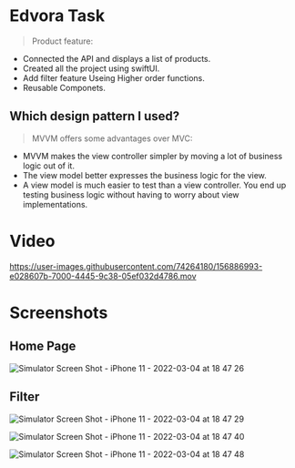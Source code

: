 # Edvora Task
> Product feature:
- Connected the API and displays a list of products.
- Created all the project using swiftUI.
- Add filter feature Useing Higher order functions.
- Reusable Componets.


## Which design pattern I used?
> MVVM offers some advantages over MVC:

- MVVM makes the view controller simpler by moving a lot of business logic out of it.
- The view model better expresses the business logic for the view.
- A view model is much easier to test than a view controller. You end up testing business logic without having to worry about view implementations.

# Video

https://user-images.githubusercontent.com/74264180/156886993-e028607b-7000-4445-9c38-05ef032d4786.mov


# Screenshots
## Home Page 
![Simulator Screen Shot - iPhone 11 - 2022-03-04 at 18 47 26](https://user-images.githubusercontent.com/74264180/156805016-ace6fc35-e914-4976-973d-0ecfce6adb71.png)
## Filter 
![Simulator Screen Shot - iPhone 11 - 2022-03-04 at 18 47 29](https://user-images.githubusercontent.com/74264180/156804868-a6edfdda-59a6-464e-b4cf-a21849b4b7a4.png)

![Simulator Screen Shot - iPhone 11 - 2022-03-04 at 18 47 40](https://user-images.githubusercontent.com/74264180/156804922-4cbb02bf-7d37-4402-9f74-c99a764ada63.png)

![Simulator Screen Shot - iPhone 11 - 2022-03-04 at 18 47 48](https://user-images.githubusercontent.com/74264180/156804964-702f58c8-22b1-4bd2-8f3c-9694c5604ebe.png)





